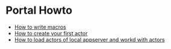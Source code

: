 # Portal Howto

* [How to write macros](HowToWriteMacros.md)
* [How to create your first actor](How-to-create-your-first-actor.md)
* [How to load actors of local appserver and workd with actors](How-to-load-actors-of-local-appserver-and-work-with-actors.md)
